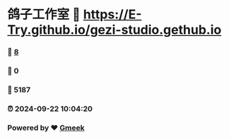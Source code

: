 # 鸽子工作室 :link: https://E-Try.github.io/gezi-studio.gethub.io 
### :page_facing_up: [8](https://E-Try.github.io/gezi-studio.gethub.io/tag.html) 
### :speech_balloon: 0 
### :hibiscus: 5187 
### :alarm_clock: 2024-09-22 10:04:20 
### Powered by :heart: [Gmeek](https://github.com/Meekdai/Gmeek)
